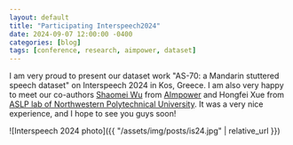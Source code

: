 ```yaml
---
layout: default
title: "Participating Interspeech2024"
date: 2024-09-07 12:00:00 -0400
categories: [blog]
tags: [conference, research, aimpower, dataset]
---
```


I am very proud to present our dataset work "AS-70: a Mandarin stuttered speech dataset" on Interspeech 2024 in Kos, Greece. I am also very happy to meet our co-authors [Shaomei Wu](https://www.linkedin.com/in/shaomei/) from [AImpower](https://aimpower.org/) and Hongfei Xue from [ASLP lab of Northwestern Polytechnical University](http://www.npu-aslp.org/). It was a very nice experience, and I hope to see you guys soon!

![Interspeech 2024 photo]({{ "/assets/img/posts/is24.jpg" | relative_url }})
